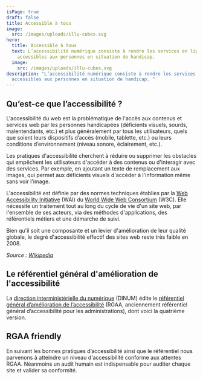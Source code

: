 ```yaml
---
isPage: true
draft: false
title: Accessible à tous
image:
  src: /images/uploads/illu-cubes.svg
hero:
  title: Accessible à tous
  text: L’accessibilité numérique consiste à rendre les services en ligne
    accessibles aux personnes en situation de handicap.
  image:
    src: /images/uploads/illu-cubes.svg
description: "L’accessibilité numérique consiste à rendre les services en ligne
  accessibles aux personnes en situation de handicap. "
---
```

## Qu’est-ce que l’accessibilité ?

L'accessibilité du web est la problématique de l'accès aux contenus et services web par les personnes handicapées (déficients visuels, sourds, malentendants, etc.) et plus généralement par tous les utilisateurs, quels que soient leurs dispositifs d’accès (mobile, tablette, etc.) ou leurs conditions d’environnement (niveau sonore, éclairement, etc.). 

Les pratiques d'accessibilité cherchent à réduire ou supprimer les obstacles qui empêchent les utilisateurs d'accéder à des contenus ou d'interagir avec des services. Par exemple, en ajoutant un texte de remplacement aux images, qui permet aux déficients visuels d'accéder à l'information même sans voir l'image. 

L'accessibilité est définie par des normes techniques établies par la [Web Accessibility Initiative](https://www.w3.org/WAI/) (WAI) du [World Wide Web Consortium](https://www.w3.org/) (W3C). Elle nécessite un traitement tout au long du cycle de vie d'un site web, par l'ensemble de ses acteurs, via des méthodes d'applications, des référentiels métiers et une démarche de suivi.

Bien qu'il soit une composante et un levier d'amélioration de leur qualité globale, le degré d'accessibilité effectif des sites web reste très faible en 2008.

*Source : [Wikipedia](https://fr.wikipedia.org/wiki/Accessibilit%C3%A9_du_web)*

## Le référentiel général d'amélioration de l'accessibilité

La [direction interministérielle du numérique](https://www.numerique.gouv.fr/dinum/) (DINUM) édite le [référentiel général d’amélioration de l’accessibilité](https://accessibilite.numerique.gouv.fr/) (RGAA, anciennement référentiel général d’accessibilité pour les administrations), dont voici la quatrième version.

## RGAA friendly

En suivant les bonnes pratiques d’accessibilité ainsi que le référentiel nous parvenons à atteindre un niveau d‘accessibilité conforme aux attentes RGAA. Néanmoins un audit humain est indispensable pour auditer chaque site et valider sa conformité.
